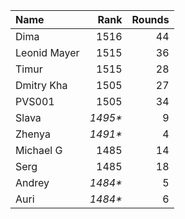 Name|Rank|Rounds
:---|---:|-----:
Dima|1516|44
Leonid Mayer |1515|36
Timur |1515|28
Dmitry Kha|1505|27
PVS001|1505|34
Slava|*1495\**|9
Zhenya|*1491\**|4
Michael G|1485|14
Serg|1485|18
Andrey|*1484\**|5
Auri|*1484\**|6
